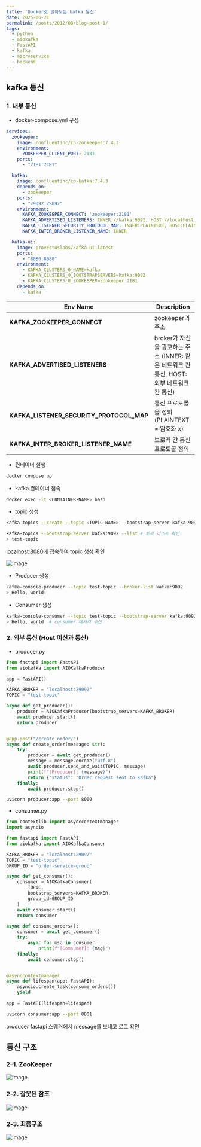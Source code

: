 ```yaml
---
title: 'Docker로 알아보는 kafka 통신'
date: 2025-06-21
permalink: /posts/2012/08/blog-post-1/
tags:
  - python
  - aiokafka
  - FastAPI
  - kafka
  - microservice
  - backend
---
```


## kafka 통신

### 1. 내부 통신

* docker-compose.yml 구성

```yml
services:
  zookeeper:
    image: confluentinc/cp-zookeeper:7.4.3
    environment:
      ZOOKEEPER_CLIENT_PORT: 2181
    ports:
      - "2181:2181"

  kafka:
    image: confluentinc/cp-kafka:7.4.3
    depends_on:
      - zookeeper
    ports:
      - "29092:29092"
    environment:
      KAFKA_ZOOKEEPER_CONNECT: 'zookeeper:2181'
      KAFKA_ADVERTISED_LISTENERS: INNER://kafka:9092, HOST://localhost:29092
      KAFKA_LISTENER_SECURITY_PROTOCOL_MAP: INNER:PLAINTEXT, HOST:PLAINTEXT
      KAFKA_INTER_BROKER_LISTENER_NAME: INNER

  kafka-ui:
    image: provectuslabs/kafka-ui:latest
    ports:
      - "8080:8080"
    environment:
      - KAFKA_CLUSTERS_0_NAME=kafka
      - KAFKA_CLUSTERS_0_BOOTSTRAPSERVERS=kafka:9092
      - KAFKA_CLUSTERS_0_ZOOKEEPER=zookeeper:2181
    depends_on:
      - kafka
```

|Env Name|Description|
|---|-----------|
|**KAFKA_ZOOKEEPER_CONNECT**|zookeeper의 주소|
|**KAFKA_ADVERTISED_LISTENERS**|broker가 자신을 광고하는 주소 (INNER: 같은 네트워크 간 통신, HOST: 외부 네트워크 간 통신)|
|**KAFKA_LISTENER_SECURITY_PROTOCOL_MAP**|통신 프로토콜을 정의 (PLAINTEXT = 암호화 x)|
|**KAFKA_INTER_BROKER_LISTENER_NAME**|브로커 간 통신 프로토콜 정의|

* 컨테이너 실행

```bash
docker compose up
```

* kafka 컨테이너 접속

```bash
docker exec -it <CONTAINER-NAME> bash
```

* topic 생성

```bash
kafka-topics --create --topic <TOPIC-NAME> --bootstrap-server kafka:9092 --replication-factor 1 --partitions 1

kafka-topics --bootstrap-server kafka:9092 --list # 토픽 리스트 확인
> test-topic
```
[localhost:8080](localhost:8080)에 접속하여 topic 생성 확인

![image](https://github.com/user-attachments/assets/504109d2-9a80-4b36-beba-b3364e1fc195)

* Producer 생성

```bash
kafka-console-producer --topic test-topic --broker-list kafka:9092
> Hello, world!
```

* Consumer 생성

```bash
kafka-console-consumer --topic test-topic --bootstrap-server kafka:9092
> Hello, world  # consumer 메시지 수신
```

### 2. 외부 통신 (Host 머신과 통신)

* producer.py

```python
from fastapi import FastAPI
from aiokafka import AIOKafkaProducer

app = FastAPI()

KAFKA_BROKER = "localhost:29092"
TOPIC = "test-topic"

async def get_producer():
    producer = AIOKafkaProducer(bootstrap_servers=KAFKA_BROKER)
    await producer.start()
    return producer


@app.post("/create-order/")
async def create_order(message: str):
    try:
        producer = await get_producer()
        message = message.encode("utf-8")
        await producer.send_and_wait(TOPIC, message)
        print(f"[Producer]: {message}")
        return {"status": "Order request sent to Kafka"}
    finally:
        await producer.stop()
```

```bash
uvicorn producer:app --port 8000
```

* consumer.py

```python
from contextlib import asynccontextmanager
import asyncio

from fastapi import FastAPI
from aiokafka import AIOKafkaConsumer

KAFKA_BROKER = "localhost:29092"
TOPIC = "test-topic"
GROUP_ID = "order-service-group"

async def get_consumer():
    consumer = AIOKafkaConsumer(
        TOPIC,
        bootstrap_servers=KAFKA_BROKER,
        group_id=GROUP_ID
    )
    await consumer.start()
    return consumer

async def consume_orders():
    consumer = await get_consumer()
    try:
        async for msg in consumer:
            print(f"[Comsumer]: {msg}")
    finally:
        await consumer.stop()


@asynccontextmanager
async def lifespan(app: FastAPI):
    asyncio.create_task(consume_orders())
    yield
    
app = FastAPI(lifespan=lifespan)
```

```bash
uvicorn consumer:app --port 8001
```

producer fastapi 스웨거에서 message를 보내고 로그 확인


## 통신 구조

### 2-1. ZooKeeper
![image](https://github.com/user-attachments/assets/5464a04c-4692-431a-b438-a538d74e05a0)

### 2-2. 잘못된 참조
![image](https://github.com/user-attachments/assets/592f5e17-c896-4e13-b27e-1bc3bc81b9a0)

### 2-3. 최종구조
![image](https://github.com/user-attachments/assets/eab3c9a9-f219-4f86-9ddf-0eb562126f9a)
